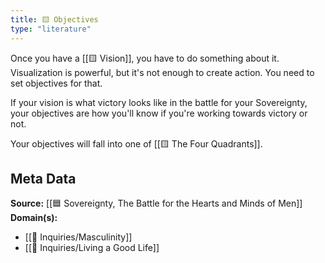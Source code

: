 ```yaml
---
title: 🟨 Objectives
type: "literature"
---
```


Once you have a [[🟨 Vision]], you have to do something about it. Visualization is powerful, but it's not enough to create action. You need to set objectives for that.

If your vision is what victory looks like in the battle for your Sovereignty, your objectives are how you'll know if you're working towards victory or not.

Your objectives will fall into one of [[🟨 The Four Quadrants]].

## Meta Data

**Source:** [[🟦 Sovereignty, The Battle for the Hearts and Minds of Men]]
**Domain(s):**
- [[🔎 Inquiries/Masculinity]]
- [[🔎 Inquiries/Living a Good Life]]